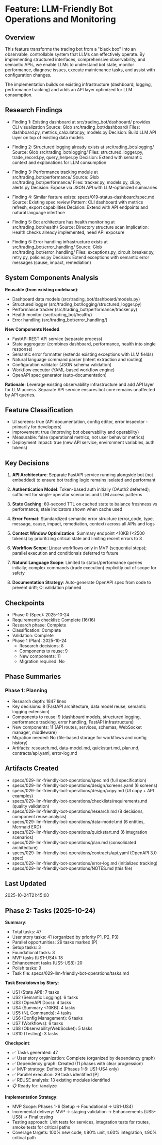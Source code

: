 # Feature: LLM-Friendly Bot Operations and Monitoring

## Overview

This feature transforms the trading bot from a "black box" into an observable, controllable system that LLMs can effectively operate. By implementing structured interfaces, comprehensive observability, and semantic APIs, we enable LLMs to understand bot state, monitor performance, diagnose issues, execute maintenance tasks, and assist with configuration changes.

The implementation builds on existing infrastructure (dashboard, logging, performance tracking) and adds an API layer optimized for LLM consumption.

## Research Findings

- Finding 1: Existing dashboard at src/trading_bot/dashboard/ provides CLI visualization
  Source: Glob src/trading_bot/dashboard/
  Files: dashboard.py, metrics_calculator.py, models.py
  Decision: Build LLM API layer on top of existing data models

- Finding 2: Structured logging already exists at src/trading_bot/logging/
  Source: Glob src/trading_bot/logging/
  Files: structured_logger.py, trade_record.py, query_helper.py
  Decision: Extend with semantic context and explanations for LLM consumption

- Finding 3: Performance tracking module at src/trading_bot/performance/
  Source: Glob src/trading_bot/performance/
  Files: tracker.py, models.py, cli.py, alerts.py
  Decision: Expose via JSON API with LLM-optimized summaries

- Finding 4: Similar feature exists: specs/019-status-dashboard/spec.md
  Source: Existing spec review
  Pattern: CLI dashboard with metrics refresh, export capabilities
  Decision: Extend with API endpoints and natural language interface

- Finding 5: Bot architecture has health monitoring at src/trading_bot/health/
  Source: Directory structure scan
  Implication: Health checks already implemented, need API exposure

- Finding 6: Error handling infrastructure exists at src/trading_bot/error_handling/
  Source: Glob src/trading_bot/error_handling/
  Files: exceptions.py, circuit_breaker.py, retry.py, policies.py
  Decision: Extend exceptions with semantic error messages (cause, impact, remediation)

## System Components Analysis

**Reusable (from existing codebase)**:
- Dashboard data models (src/trading_bot/dashboard/models.py)
- Structured logger (src/trading_bot/logging/structured_logger.py)
- Performance tracker (src/trading_bot/performance/tracker.py)
- Health monitor (src/trading_bot/health/)
- Error handling (src/trading_bot/error_handling/)

**New Components Needed**:
- FastAPI REST API service (separate process)
- State aggregator (combines dashboard, performance, health into single response)
- Semantic error formatter (extends existing exceptions with LLM fields)
- Natural language command parser (intent extraction and routing)
- Configuration validator (JSON schema validation)
- Workflow executor (YAML-based workflow engine)
- OpenAPI spec generator (auto-documentation)

**Rationale**: Leverage existing observability infrastructure and add API layer for LLM access. Separate API service ensures bot core remains unaffected by API queries.

## Feature Classification

- UI screens: true (API documentation, config editor, error inspector - primarily for developers)
- Improvement: true (improving bot observability and operability)
- Measurable: false (operational metrics, not user behavior metrics)
- Deployment impact: true (new API service, environment variables, auth tokens)

## Key Decisions

1. **API Architecture**: Separate FastAPI service running alongside bot (not embedded) to ensure bot trading logic remains isolated and performant

2. **Authentication Model**: Token-based auth initially (OAuth2 deferred); sufficient for single-operator scenarios and LLM access patterns

3. **State Caching**: 60-second TTL on cached state to balance freshness vs performance; stale indicators shown when cache used

4. **Error Format**: Standardized semantic error structure (error_code, type, message, cause, impact, remediation, context) across all APIs and logs

5. **Context Window Optimization**: Summary endpoint <10KB (<2500 tokens) by prioritizing critical state and limiting recent errors to 3

6. **Workflow Scope**: Linear workflows only in MVP (sequential steps); parallel execution and conditionals deferred to future

7. **Natural Language Scope**: Limited to status/performance queries initially; complex commands (trade execution) explicitly out of scope for safety

8. **Documentation Strategy**: Auto-generate OpenAPI spec from code to prevent drift; CI validation planned

## Checkpoints

- Phase 0 (Spec): 2025-10-24
- Requirements checklist: Complete (16/16)
- Research phase: Complete
- Classification: Complete
- Validation: Complete
- Phase 1 (Plan): 2025-10-24
  - Research decisions: 8
  - Components to reuse: 9
  - New components: 11
  - Migration required: No

## Phase Summaries

### Phase 1: Planning
- Research depth: 1847 lines
- Key decisions: 8 (FastAPI architecture, data model reuse, semantic logging extension)
- Components to reuse: 9 (dashboard models, structured logging, performance tracking, error handling, FastAPI infrastructure)
- New components: 11 (API routes, services, schemas, WebSocket manager, middleware)
- Migration needed: No (file-based storage for workflows and config history)
- Artifacts: research.md, data-model.md, quickstart.md, plan.md, contracts/api.yaml, error-log.md

## Artifacts Created

- specs/029-llm-friendly-bot-operations/spec.md (full specification)
- specs/029-llm-friendly-bot-operations/design/screens.yaml (6 screens)
- specs/029-llm-friendly-bot-operations/design/copy.md (UI copy + API examples)
- specs/029-llm-friendly-bot-operations/checklists/requirements.md (quality validation)
- specs/029-llm-friendly-bot-operations/research.md (8 decisions, component reuse analysis)
- specs/029-llm-friendly-bot-operations/data-model.md (6 entities, Mermaid ERD)
- specs/029-llm-friendly-bot-operations/quickstart.md (6 integration scenarios)
- specs/029-llm-friendly-bot-operations/plan.md (consolidated architecture)
- specs/029-llm-friendly-bot-operations/contracts/api.yaml (OpenAPI 3.0 spec)
- specs/029-llm-friendly-bot-operations/error-log.md (initialized tracking)
- specs/029-llm-friendly-bot-operations/NOTES.md (this file)

## Last Updated

2025-10-24T21:45:00

## Phase 2: Tasks (2025-10-24)

**Summary**:
- Total tasks: 47
- User story tasks: 41 (organized by priority P1, P2, P3)
- Parallel opportunities: 29 tasks marked [P]
- Setup tasks: 3
- Foundational tasks: 3
- MVP tasks (US1-US4): 18
- Enhancement tasks (US5-US8): 20
- Polish tasks: 9
- Task file: specs/029-llm-friendly-bot-operations/tasks.md

**Task Breakdown by Story**:
- US1 (State API): 7 tasks
- US2 (Semantic Logging): 6 tasks
- US3 (OpenAPI Docs): 4 tasks
- US4 (Summary <10KB): 4 tasks
- US5 (NL Commands): 4 tasks
- US6 (Config Management): 6 tasks
- US7 (Workflows): 6 tasks
- US8 (Observability/WebSocket): 5 tasks
- US10 (Testing): 3 tasks

**Checkpoint**:
- ✅ Tasks generated: 47
- ✅ User story organization: Complete (organized by dependency graph)
- ✅ Dependency graph: Created (11 phases with clear progression)
- ✅ MVP strategy: Defined (Phases 1-6: US1-US4 only)
- ✅ Parallel execution: 29 tasks identified [P]
- ✅ REUSE analysis: 13 existing modules identified
- 📋 Ready for: /analyze

**Implementation Strategy**:
- MVP Scope: Phases 1-6 (Setup → Foundational → US1-US4)
- Incremental delivery: MVP → staging validation → Enhancements (US5-US8) → Final testing
- Testing approach: Unit tests for services, integration tests for routes, smoke tests for critical paths
- Coverage targets: 100% new code, ≥80% unit, ≥60% integration, ≥90% critical path

